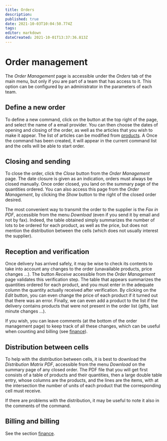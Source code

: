 ```yaml
---
title: Orders
description: 
published: true
date: 2021-10-03T10:04:50.774Z
tags: 
editor: markdown
dateCreated: 2021-10-01T13:37:36.813Z
---
```


# Order management
The *Order Management* page is accessible under the *Orders* tab of the main menu, but only if you are part of a team that has access to it. This option can be configured by an administrator in the parameters of each team.

## Define a new order
To define a new command, click on the button at the top right of the page, and select the name of a email provider. You can then choose the dates of opening and closing of the order, as well as the articles that you wish to make it appear. The list of articles can be modified from [products](/en/Documentation/Administration/Products). A Once the command has been created, it will appear in the current command list and the cells will be able to start order.

## Closing and sending
To close the order, click the *Close* button from the *Order Management* page. The date closure is given as an indication, orders must always be closed manually. Once order closed, you land on the summary page of the quantities ordered. You can also access this page from the *Order Management*, by clicking the *Show* button to the right of the closed order desired.

The most convenient way to transmit the order to the supplier is the *Fax in PDF*, accessible from the menu *Download* (even if you send it by email and not by fax). Indeed, the table obtained simply summarizes the number of lots to be ordered for each product, as well as the price, but does not mention the distribution between the cells (which does not usually interest the supplier).

## Reception and verification
Once delivery has arrived safely, it may be wise to check its contents to take into account any changes to the order (unavailable products, price changes ...). The button *Receive* accessible from the *Order Management* page validates this verification step. The table that appears summarizes the quantities ordered for each product, and you must enter in the adequate column the quantity actually received after verification. By clicking on the *Edit* button, you can even change the price of each product if it turned out that there was an error. Finally, we can even add a product to the list if the delivery contains products that were not present in the order list (gifts, last minute changes ...).

If you wish, you can leave comments (at the bottom of the order management page) to keep track of all these changes, which can be useful when counting and billing (see [finance](/en/Documentation/General/Finance)).

## Distribution between cells
To help with the distribution between cells, it is best to download the *Distribution Matrix PDF*, accessible from the menu *Download* on the summary page of any closed order. The PDF file that you will get first consists of a table of products and their quantities, then a large double table entry, whose columns are the products, and the lines are the items, with at the intersection the number of units of each product that the corresponding cell must receive.

If there are problems with the distribution, it may be useful to note it also in the comments of the command.

## Billing and billing
See the section [finance](/en/Documentation/General/Finance).